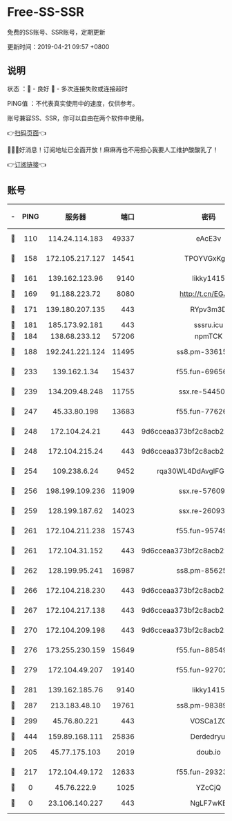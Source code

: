 # Free-SS-SSR

免费的SS账号、SSR账号，定期更新

更新时间：2019-04-21 09:57 +0800

## 说明

状态     ：🙂 - 良好 🙁 - 多次连接失败或连接超时

PING值   ：不代表真实使用中的速度，仅供参考。

账号兼容SS、SSR，你可以自由在两个软件中使用。

👉[扫码页面](https://liesauer.github.io/Free-SS-SSR/)👈

🎉🎉🎉好消息！订阅地址已全面开放！麻麻再也不用担心我要人工维护酸酸乳了！

👉[订阅链接](https://www.liesauer.net/yogurt/subscribe?ACCESS_TOKEN=DAYxR3mMaZAsaqUb)👈

## 账号

|-|PING|服务器|端口|密码|加密方式|区域|
|:----:|:----:|:-----:|-----:|:----:|:----:|:----:|
|🙂|110|114.24.114.183|49337|eAcE3v|chacha20-ietf|TW|
|🙂|158|172.105.217.127|14541|TPOYVGxKglpi|aes-256-cfb|JP|
|🙂|161|139.162.123.96|9140|likky1415|aes-256-cfb|JP|
|🙂|169|91.188.223.72|8080|http://t.cn/EGJIyrl|rc4-md5|RU|
|🙂|171|139.180.207.135|443|RYpv3m3D|aes-256-cfb|JP|
|🙂|181|185.173.92.181|443|sssru.icu|rc4-md5|RU|
|🙂|184|138.68.233.12|57206|npmTCK|rc4-md5|US|
|🙂|188|192.241.221.124|11495|ss8.pm-33615619|aes-256-cfb|US|
|🙂|233|139.162.1.34|15437|f55.fun-69656616|aes-256-cfb|SG|
|🙂|239|134.209.48.248|11755|ssx.re-54450918|aes-256-cfb|US|
|🙂|247|45.33.80.198|13683|f55.fun-77626498|aes-256-cfb|US|
|🙂|248|172.104.24.21|443|9d6cceaa373bf2c8acb22e60b6a58be6|aes-256-cfb|US|
|🙂|248|172.104.215.24|443|9d6cceaa373bf2c8acb22e60b6a58be6|aes-256-cfb|US|
|🙂|254|109.238.6.24|9452|rqa30WL4DdAvgIFG6Fs3znzTa|aes-256-cfb|FR|
|🙂|256|198.199.109.236|11909|ssx.re-57609890|aes-256-cfb|US|
|🙂|259|128.199.187.62|14023|ssx.re-26093791|aes-256-cfb|SG|
|🙂|261|172.104.211.238|15743|f55.fun-95749894|aes-256-cfb|US|
|🙂|261|172.104.31.152|443|9d6cceaa373bf2c8acb22e60b6a58be6|aes-256-cfb|US|
|🙂|262|128.199.95.241|16987|ss8.pm-85625063|aes-256-cfb|SG|
|🙂|266|172.104.218.230|443|9d6cceaa373bf2c8acb22e60b6a58be6|aes-256-cfb|US|
|🙂|267|172.104.217.138|443|9d6cceaa373bf2c8acb22e60b6a58be6|aes-256-cfb|US|
|🙂|270|172.104.209.198|443|9d6cceaa373bf2c8acb22e60b6a58be6|aes-256-cfb|US|
|🙂|276|173.255.230.159|15649|f55.fun-88549751|aes-256-cfb|US|
|🙂|279|172.104.49.207|19140|f55.fun-92702028|aes-256-cfb|SG|
|🙂|281|139.162.185.76|9140|likky1415|aes-256-cfb|DE|
|🙂|287|213.183.48.10|19761|ss8.pm-98389702|rc4-md5|RU|
|🙂|299|45.76.80.221|443|VOSCa1ZG|aes-256-cfb|DE|
|🙂|444|159.89.168.111|25836|Derdedryuj|chacha20|IN|
|🙂|205|45.77.175.103|2019|doub.io|aes-128-ctr|SG|
|🙁|217|172.104.49.172|12633|f55.fun-29323678|aes-256-cfb|SG|
|🙁|0|45.76.222.9|1025|YZcCjQ|rc4-md5|JP|
|🙁|0|23.106.140.227|443|NgLF7wKB|aes-256-cfb|US|
